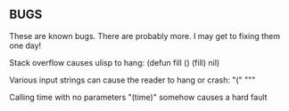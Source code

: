 BUGS
----

These are known bugs. There are probably more. I may get to fixing them one day!

Stack overflow causes ulisp to hang:
(defun fill () (fill) nil)

Various input strings can cause the reader to hang or crash:
"("
"\""

Calling time with no parameters "(time)" somehow causes a hard fault
